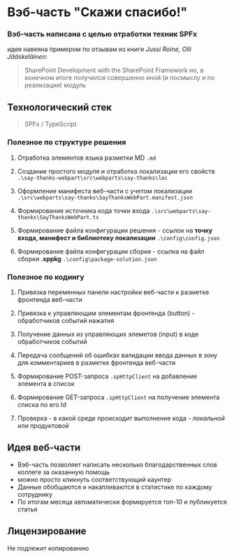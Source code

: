 # Вэб-часть "Скажи спасибо!"
### Вэб-часть написана с целью отработки техник SPFx ###

идея навеяна примером по отзывам из книги *Jussi Roine, Olli Jääskeläinen*:
> SharePoint Development with the SharePoint Framework
но, в конечном итоге получился совершенно иной (и посмыслу и по реализации) модуль

## Технологический стек
> SPFx / TypeScript

### Полезное по структуре решения

1. Отработка элементов языка разметки MD
`.md`

2. Создание простого модуля и отработка локализации его свойств 
`.\say-thanks-webpart\src\webparts\say-thanks\loc`

3. Оформление манифеста веб-части с учетом локализации
`.\src\webparts\say-thanks\SayThanksWebPart.manifest.json`

4. Формирование источника кода точки входа
`.\src\webparts\say-thanks\SayThanksWebPart.ts`

5. Формирование файла конфигурации решения - ссылок на **точку входа, манифест и библиотеку локализации**
`.\config\config.json`

6. Формирование файла конфигурации сборки - ссылка на файл сборки **.sppkg**
`.\config\package-solution.json`

### Полезное по кодингу

1. Привязка переменных панели настройки веб-части к разметке фронтенда веб-части

2. Привязка к управляющим элементам фронтенда (button) - обработчиков событий нажатия

3. Получение данных из управляющих элеметов (input) в коде обработчиков событий

4. Передача сообщений об ошибках валидации ввода данных в зону для комментариев в разметке фронтенда веб-части

5. Формирование POST-запроса `.spHttpClient` на добавление элемента в список

6. Формирование GET-запроса `.spHttpClient` на получение элемента списка по его Id 

7. Проверка - в какой среде происходит выполнение кода - _локальной или продуктовой_


## Идея веб-части

* Вэб-часть позволяет написать несколько благодарственных слов коллеге за оказанную помощь
* можно просто кликнуть соответствующий каунтер 
* Данные обобщаются и накапливаются в статистике по каждому сотруднику
* По итогам месяца автоматически формируется топ-10 и публикуется статья

## Лицензирование
Не подлежит копированию

